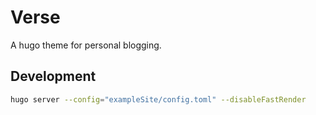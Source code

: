 # Verse

A hugo theme for personal blogging.

## Development

```bash
hugo server --config="exampleSite/config.toml" --disableFastRender
```
